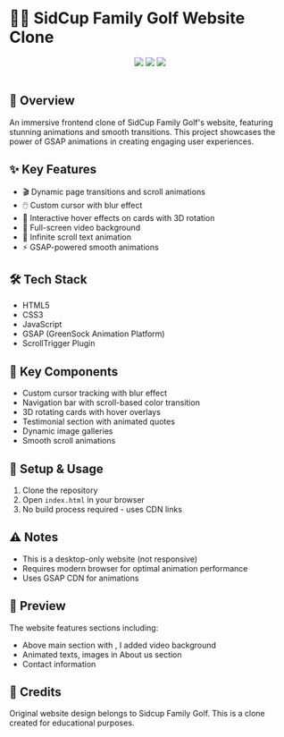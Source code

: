 # 🏌️‍♂️ SidCup Family Golf Website Clone

<div align="center">
  <img src="https://img.shields.io/badge/Status-Development-green?style=for-the-badge">
  <img src="https://img.shields.io/badge/GSAP-Animations-orange?style=for-the-badge">
  <img src="https://img.shields.io/badge/Platform-Desktop-blue?style=for-the-badge">
</div>

<br>

## 🎯 Overview
An immersive frontend clone of SidCup Family Golf's website, featuring stunning animations and smooth transitions. This project showcases the power of GSAP animations in creating engaging user experiences.

## ✨ Key Features
- 🎬 Dynamic page transitions and scroll animations
- 🖱️ Custom cursor with blur effect
- 🎨 Interactive hover effects on cards with 3D rotation
- 🎥 Full-screen video background
- 🔄 Infinite scroll text animation
- ⚡ GSAP-powered smooth animations

## 🛠️ Tech Stack
- HTML5
- CSS3
- JavaScript
- GSAP (GreenSock Animation Platform)
- ScrollTrigger Plugin

## 🎥 Key Components
- Custom cursor tracking with blur effect
- Navigation bar with scroll-based color transition
- 3D rotating cards with hover overlays
- Testimonial section with animated quotes
- Dynamic image galleries
- Smooth scroll animations

## 🚀 Setup & Usage
1. Clone the repository
2. Open `index.html` in your browser
3. No build process required - uses CDN links

## ⚠️ Notes
- This is a desktop-only website (not responsive)
- Requires modern browser for optimal animation performance
- Uses GSAP CDN for animations

## 🎨 Preview
The website features sections including:
- Above main section with , I added video background
- Animated texts, images in About us section
- Contact information

## 🔗 Credits
Original website design belongs to Sidcup Family Golf. This is a clone created for educational purposes.



